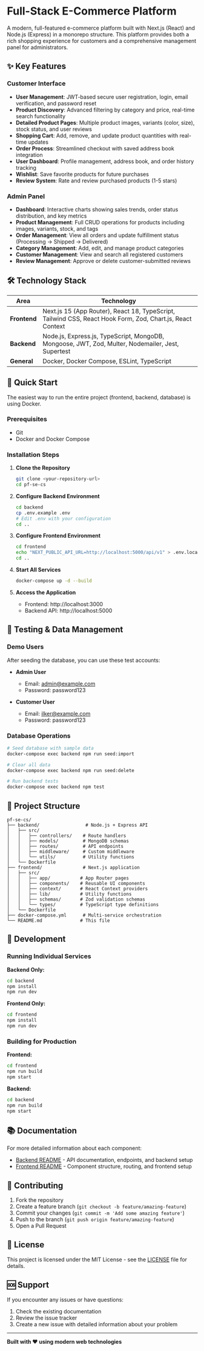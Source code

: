 # Full-Stack E-Commerce Platform

A modern, full-featured e-commerce platform built with Next.js (React) and Node.js (Express) in a monorepo structure. This platform provides both a rich shopping experience for customers and a comprehensive management panel for administrators.

## ✨ Key Features

### Customer Interface
- **User Management**: JWT-based secure user registration, login, email verification, and password reset
- **Product Discovery**: Advanced filtering by category and price, real-time search functionality
- **Detailed Product Pages**: Multiple product images, variants (color, size), stock status, and user reviews
- **Shopping Cart**: Add, remove, and update product quantities with real-time updates
- **Order Process**: Streamlined checkout with saved address book integration
- **User Dashboard**: Profile management, address book, and order history tracking
- **Wishlist**: Save favorite products for future purchases
- **Review System**: Rate and review purchased products (1-5 stars)

### Admin Panel
- **Dashboard**: Interactive charts showing sales trends, order status distribution, and key metrics
- **Product Management**: Full CRUD operations for products including images, variants, stock, and tags
- **Order Management**: View all orders and update fulfillment status (Processing → Shipped → Delivered)
- **Category Management**: Add, edit, and manage product categories
- **Customer Management**: View and search all registered customers
- **Review Management**: Approve or delete customer-submitted reviews

## 🛠️ Technology Stack

| Area | Technology |
|------|------------|
| **Frontend** | Next.js 15 (App Router), React 18, TypeScript, Tailwind CSS, React Hook Form, Zod, Chart.js, React Context |
| **Backend** | Node.js, Express.js, TypeScript, MongoDB, Mongoose, JWT, Zod, Multer, Nodemailer, Jest, Supertest |
| **General** | Docker, Docker Compose, ESLint, TypeScript |

## 🚀 Quick Start

The easiest way to run the entire project (frontend, backend, database) is using Docker.

### Prerequisites
- Git
- Docker and Docker Compose

### Installation Steps

1. **Clone the Repository**
   ```bash
   git clone <your-repository-url>
   cd pf-se-cs
   ```

2. **Configure Backend Environment**
   ```bash
   cd backend
   cp .env.example .env
   # Edit .env with your configuration
   cd ..
   ```

3. **Configure Frontend Environment**
   ```bash
   cd frontend
   echo "NEXT_PUBLIC_API_URL=http://localhost:5000/api/v1" > .env.local
   cd ..
   ```

4. **Start All Services**
   ```bash
   docker-compose up -d --build
   ```

5. **Access the Application**
   - Frontend: http://localhost:3000
   - Backend API: http://localhost:5000

## 🧪 Testing & Data Management

### Demo Users
After seeding the database, you can use these test accounts:

- **Admin User**
  - Email: admin@example.com
  - Password: password123

- **Customer User**
  - Email: ilker@example.com
  - Password: password123

### Database Operations
```bash
# Seed database with sample data
docker-compose exec backend npm run seed:import

# Clear all data
docker-compose exec backend npm run seed:delete

# Run backend tests
docker-compose exec backend npm test
```

## 📁 Project Structure

```
pf-se-cs/
├── backend/                 # Node.js + Express API
│   ├── src/
│   │   ├── controllers/    # Route handlers
│   │   ├── models/         # MongoDB schemas
│   │   ├── routes/         # API endpoints
│   │   ├── middleware/     # Custom middleware
│   │   └── utils/          # Utility functions
│   └── Dockerfile
├── frontend/               # Next.js application
│   ├── src/
│   │   ├── app/           # App Router pages
│   │   ├── components/    # Reusable UI components
│   │   ├── context/       # React Context providers
│   │   ├── lib/           # Utility functions
│   │   ├── schemas/       # Zod validation schemas
│   │   └── types/         # TypeScript type definitions
│   └── Dockerfile
├── docker-compose.yml      # Multi-service orchestration
└── README.md              # This file
```

## 🔧 Development

### Running Individual Services

**Backend Only:**
```bash
cd backend
npm install
npm run dev
```

**Frontend Only:**
```bash
cd frontend
npm install
npm run dev
```

### Building for Production

**Frontend:**
```bash
cd frontend
npm run build
npm start
```

**Backend:**
```bash
cd backend
npm run build
npm start
```

## 📚 Documentation

For more detailed information about each component:

- [Backend README](backend/README.md) - API documentation, endpoints, and backend setup
- [Frontend README](frontend/README.md) - Component structure, routing, and frontend setup

## 🤝 Contributing

1. Fork the repository
2. Create a feature branch (`git checkout -b feature/amazing-feature`)
3. Commit your changes (`git commit -m 'Add some amazing feature'`)
4. Push to the branch (`git push origin feature/amazing-feature`)
5. Open a Pull Request

## 📄 License

This project is licensed under the MIT License - see the [LICENSE](LICENSE) file for details.

## 🆘 Support

If you encounter any issues or have questions:

1. Check the existing documentation
2. Review the issue tracker
3. Create a new issue with detailed information about your problem

---

**Built with ❤️ using modern web technologies**